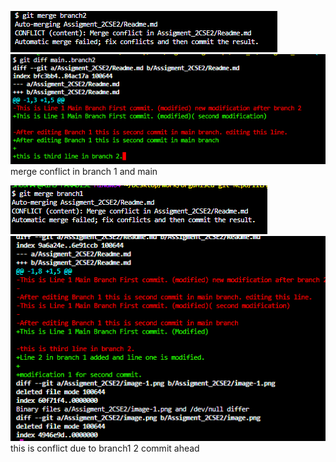 ![alt text](image.png)
![alt text](image-1.png)
merge conflict in branch 1 and main

![alt text](image-2.png)
![alt text](image-3.png)
this is conflict due to branch1 2 commit ahead
